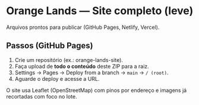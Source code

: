 # Orange Lands — Site completo (leve)
Arquivos prontos para publicar (GitHub Pages, Netlify, Vercel).

## Passos (GitHub Pages)
1) Crie um repositório (ex.: orange-lands-site).
2) Faça upload de **todo o conteúdo** deste ZIP para a raiz.
3) Settings → Pages → Deploy from a branch → `main` → `/ (root)`.
4) Aguarde o deploy e acesse a URL.

O site usa Leaflet (OpenStreetMap) com pinos por endereço e imagens já recortadas com foco no lote.

